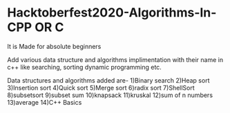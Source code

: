 # Hacktoberfest2020-Algorithms-In-CPP OR C
It is Made for absolute beginners

Add various data structure and algorithms implimentation with their name in c++ like searching, sorting dynamic programming etc.

Data structures and algorithms added are-
1)Binary search
2)Heap sort
3)Insertion sort
4)Quick sort
5)Merge sort
6)radix sort
7)ShellSort
8)subsetsort
9)subset sum
10)knapsack
11)kruskal
12)sum of n numbers
13)average
14)C++ Basics
